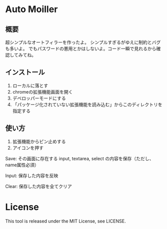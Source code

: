 # Auto Moiller

## 概要

超シンプルなオートフィラーを作ったよ。
シンプルすぎるがゆえに制約とバグも多いよ。
でもパスワードの悪用とかはしないよ。コード一瞬で見れるから確認してみてね。

## インストール

1. ローカルに落とす
1. chromeの拡張機能画面を開く
1. デベロッパーモードにする
1. 「パッケージ化されていない拡張機能を読み込む」からこのディレクトリを指定する

## 使い方

1. 拡張機能からピン止めする
1. アイコンを押す

Save: その画面に存在する input, textarea, select の内容を保存（ただし、name属性必須）

Input: 保存した内容を反映

Clear: 保存した内容を全てクリア

# License
This tool is released under the MIT License, see LICENSE.
